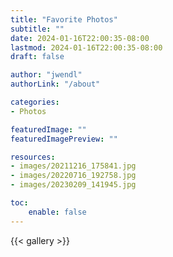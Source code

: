 ```yaml
---
title: "Favorite Photos"
subtitle: ""
date: 2024-01-16T22:00:35-08:00
lastmod: 2024-01-16T22:00:35-08:00
draft: false

author: "jwendl"
authorLink: "/about"

categories:
- Photos

featuredImage: ""
featuredImagePreview: ""

resources:
- images/20211216_175841.jpg
- images/20220716_192758.jpg
- images/20230209_141945.jpg

toc:
    enable: false
---
```


{{< gallery >}}
